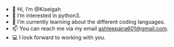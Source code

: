 - 👋 Hi, I’m @Kiseigah
- 👀 I’m interested in python3.
- 🌱 I’m currently learning about the different coding languages. 
- 📫 You can reach me via my email ashleepaira601@gmail.com.
- 💻 I look forward to working with you.
